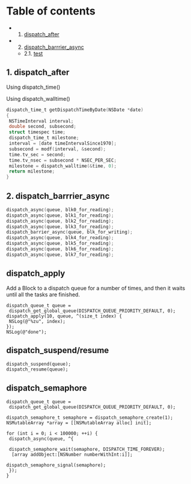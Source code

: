 
# Table of contents
<!-- vscode-markdown-toc -->
* 1. [dispatch_after](#dispatch_after)
* 2. [dispatch_barrrier_async](#dispatch_barrrier_async)
	* 2.1. [test](#test)

<!-- vscode-markdown-toc-config
	numbering=true
	autoSave=true
	/vscode-markdown-toc-config -->
<!-- /vscode-markdown-toc -->

##  1. <a name='dispatch_after'></a>dispatch_after

Using dispatch_time()

Using dispatch_walltime()

```c
dispatch_time_t getDispatchTimeByDate(NSDate *date)
{
 NSTimeInterval interval;
 double second, subsecond;
 struct timespec time;
 dispatch_time_t milestone;
 interval = [date timeIntervalSince1970];
 subsecond = modf(interval, &second);
 time.tv_sec = second;
 time.tv_nsec = subsecond * NSEC_PER_SEC;
 milestone = dispatch_walltime(&time, 0);
 return milestone;
} 
```

##  2. <a name='dispatch_barrrier_async'></a>dispatch_barrrier_async

```c
dispatch_async(queue, blk0_for_reading);
dispatch_async(queue, blk1_for_reading);
dispatch_async(queue, blk2_for_reading);
dispatch_async(queue, blk3_for_reading);
dispatch_barrier_async(queue, blk_for_writing);
dispatch_async(queue, blk4_for_reading);
dispatch_async(queue, blk5_for_reading);
dispatch_async(queue, blk6_for_reading);
dispatch_async(queue, blk7_for_reading); 
```

## dispatch_apply
Add a Block to a dispatch queue for a number of times, and then it waits until all the tasks are finished. 
```objc
dispatch_queue_t queue =
 dispatch_get_global_queue(DISPATCH_QUEUE_PRIORITY_DEFAULT, 0);
dispatch_apply(10, queue, ^(size_t index) {
 NSLog(@"%zu", index);
});
NSLog(@"done");
```

## dispatch_suspend/resume

```objc
dispatch_suspend(queue);
dispatch_resume(queue); 
```

## dispatch_semaphore

```objc
dispatch_queue_t queue =
 dispatch_get_global_queue(DISPATCH_QUEUE_PRIORITY_DEFAULT, 0);

dispatch_semaphore_t semaphore = dispatch_semaphore_create(1);
NSMutableArray *array = [[NSMutableArray alloc] init]; 

for (int i = 0; i < 100000; ++i) {
 dispatch_async(queue, ^{

 dispatch_semaphore_wait(semaphore, DISPATCH_TIME_FOREVER); 
  [array addObject:[NSNumber numberWithInt:i]]; 

dispatch_semaphore_signal(semaphore);
 });
} 

```

